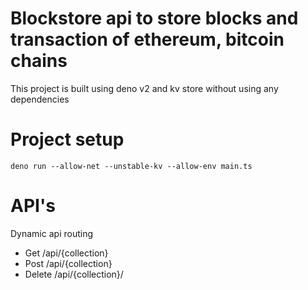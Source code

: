 # Blockstore api to store blocks and transaction of ethereum, bitcoin chains
This project is built using deno v2 and kv store without using any dependencies

# Project setup

```
deno run --allow-net --unstable-kv --allow-env main.ts
```

# API's

Dynamic api routing

- Get /api/{collection}
- Post /api/{collection}
- Delete /api/{collection}/